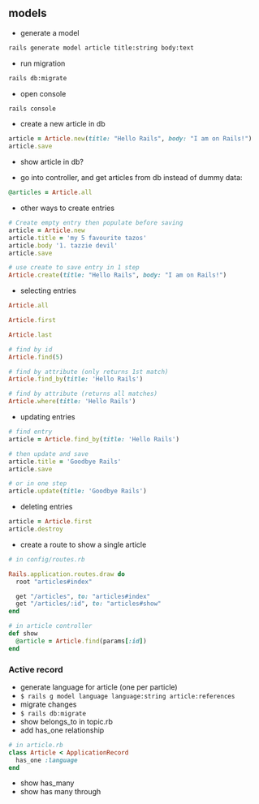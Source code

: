 ## models

- generate a model

```bash
rails generate model article title:string body:text
```

- run migration
```bash
rails db:migrate
```

- open console
```bash
rails console
```

- create a new article in db
```ruby
article = Article.new(title: "Hello Rails", body: "I am on Rails!")
article.save
```

- show article in db?

- go into controller, and get articles from db instead of dummy data:
```ruby
@articles = Article.all
```

- other ways to create entries

```ruby
# Create empty entry then populate before saving
article = Article.new
article.title = 'my 5 favourite tazos'
article.body '1. tazzie devil'
article.save

# use create to save entry in 1 step
Article.create(title: "Hello Rails", body: "I am on Rails!")
```

- selecting entries

```ruby
Article.all

Article.first

Article.last

# find by id
Article.find(5)

# find by attribute (only returns 1st match)
Article.find_by(title: 'Hello Rails')

# find by attribute (returns all matches)
Article.where(title: 'Hello Rails')
```

- updating entries

```ruby
# find entry 
article = Article.find_by(title: 'Hello Rails')

# then update and save
article.title = 'Goodbye Rails'
article.save

# or in one step
article.update(title: 'Goodbye Rails')
```

- deleting entries
```ruby
article = Article.first
article.destroy
```

- create a route to show a single article
```ruby
# in config/routes.rb

Rails.application.routes.draw do
  root "articles#index"

  get "/articles", to: "articles#index"
  get "/articles/:id", to: "articles#show"
end

# in article controller
def show
  @article = Article.find(params[:id])
end
```

### Active record

- generate language for article (one per particle) 
- `$ rails g model language language:string article:references`
- migrate changes
- `$ rails db:migrate`
- show belongs_to in topic.rb
- add has_one relationship
```ruby
# in article.rb
class Article < ApplicationRecord
  has_one :language
end 
```
- show has_many
- show has many through
